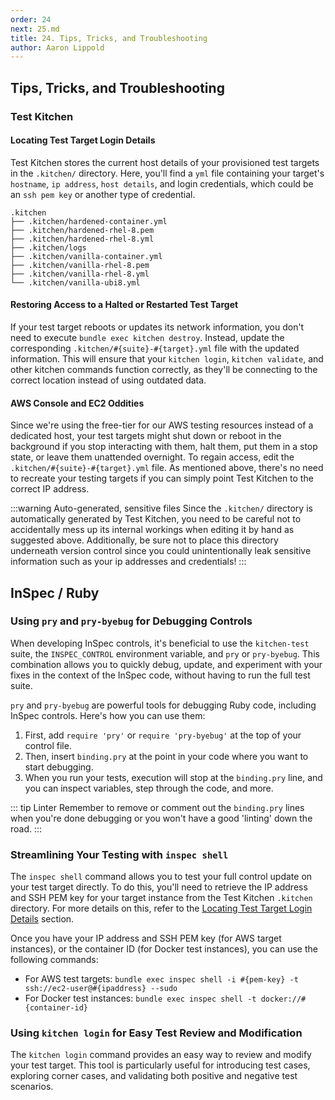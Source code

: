 ```yaml
---
order: 24
next: 25.md
title: 24. Tips, Tricks, and Troubleshooting
author: Aaron Lippold
---
```


## Tips, Tricks, and Troubleshooting

### Test Kitchen

#### Locating Test Target Login Details

Test Kitchen stores the current host details of your provisioned test targets in the `.kitchen/` directory. Here, you'll find a `yml` file containing your target's `hostname`, `ip address`, `host details`, and login credentials, which could be an `ssh pem key` or another type of credential.

```shell
.kitchen
├── .kitchen/hardened-container.yml
├── .kitchen/hardened-rhel-8.pem
├── .kitchen/hardened-rhel-8.yml
├── .kitchen/logs
├── .kitchen/vanilla-container.yml
├── .kitchen/vanilla-rhel-8.pem
├── .kitchen/vanilla-rhel-8.yml
└── .kitchen/vanilla-ubi8.yml
```

#### Restoring Access to a Halted or Restarted Test Target

If your test target reboots or updates its network information, you don't need to execute `bundle exec kitchen destroy`. Instead, update the corresponding `.kitchen/#{suite}-#{target}.yml` file with the updated information. This will ensure that your `kitchen login`, `kitchen validate`, and other kitchen commands function correctly, as they'll be connecting to the correct location instead of using outdated data.

#### AWS Console and EC2 Oddities

Since we're using the free-tier for our AWS testing resources instead of a dedicated host, your test targets might shut down or reboot in the background if you stop interacting with them, halt them, put them in a stop state, or leave them unattended overnight. To regain access, edit the `.kitchen/#{suite}-#{target}.yml` file. As mentioned above, there's no need to recreate your testing targets if you can simply point Test Kitchen to the correct IP address.

:::warning Auto-generated, sensitive files
Since the `.kitchen/` directory is automatically generated by Test Kitchen, you need to be careful not to accidentally mess up its internal workings when editing it by hand as suggested above.  Additionally, be sure not to place this directory underneath version control since you could unintentionally leak sensitive information such as your ip addresses and credentials!
:::

## InSpec / Ruby

### Using `pry` and `pry-byebug` for Debugging Controls

When developing InSpec controls, it's beneficial to use the `kitchen-test` suite, the `INSPEC_CONTROL` environment variable, and `pry` or `pry-byebug`. This combination allows you to quickly debug, update, and experiment with your fixes in the context of the InSpec code, without having to run the full test suite.

`pry` and `pry-byebug` are powerful tools for debugging Ruby code, including InSpec controls. Here's how you can use them:

1. First, add `require 'pry'` or `require 'pry-byebug'` at the top of your control file.
2. Then, insert `binding.pry` at the point in your code where you want to start debugging.
3. When you run your tests, execution will stop at the `binding.pry` line, and you can inspect variables, step through the code, and more.

::: tip Linter
Remember to remove or comment out the `binding.pry` lines when you're done debugging or you won't have a good 'linting' down the road.
:::

### Streamlining Your Testing with `inspec shell`

The `inspec shell` command allows you to test your full control update on your test target directly. To do this, you'll need to retrieve the IP address and SSH PEM key for your target instance from the Test Kitchen `.kitchen` directory. For more details on this, refer to the [Locating Test Target Login Details](#locating-test-target-login-details) section.

Once you have your IP address and SSH PEM key (for AWS target instances), or the container ID (for Docker test instances), you can use the following commands:

- For AWS test targets: `bundle exec inspec shell -i #{pem-key} -t ssh://ec2-user@#{ipaddress} --sudo`
- For Docker test instances: `bundle exec inspec shell -t docker://#{container-id}`

### Using `kitchen login` for Easy Test Review and Modification

The `kitchen login` command provides an easy way to review and modify your test target. This tool is particularly useful for introducing test cases, exploring corner cases, and validating both positive and negative test scenarios.
